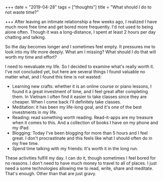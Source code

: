 +++
date = "2019-04-28"
tags = ["thoughts"]
title = "What should I do to not waste time?"

+++
After leaving an intimate relationship a few weeks ago, I realized I have much more free time and get bored more frequently. I'd not used to being alone often. Though it was a long-distance, I spent at least 2 hours per day chatting and talking. 

So the day becomes longer and I sometimes feel empty. It pressures me to look into my life more deeply. What am I missing? What should I do that will worth my time and effort? 

I need to reevaluate my life. So I decided to examine what's really worth it. I've not concluded yet, but here are several things I found valuable no matter what, and I found this time is not wasted:

* Learning new crafts: whether it is an online course or piano lessons, I found it a great investment of time, and I feel great after completing them. In Vietnam I often find it easier to take classes since they are cheaper. When I come back I'll definitely take classes.
* Meditation: it has been my life-long goal, and it's one of the best investments in my life.
* Reading: read something worth reading. Read-it-apps are my treasure when it comes to this. And a collection of books I have on my phone and my iPad.
* Blogging: Today I've been blogging for more than 5 hours and I feel great. I don't procrastinate and this feels like what I should often do in my free time.
* Spend time talking with my friends: It's worth it in the long run.

These activities fulfill my day. I can do it, though sometimes I feel bored for no reasons. I don't need to have much money to travel to all of places. I just need a some technologies allowing me to read, write, share and meditate. That's enough. Other than that are just gravy.